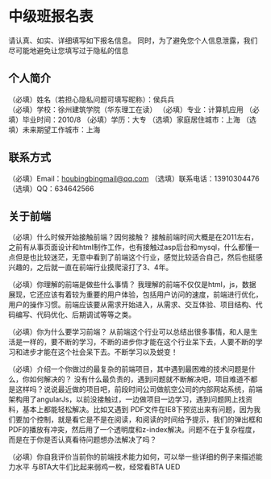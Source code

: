 # 中级班报名表

请认真、如实、详细填写如下报名信息。
同时，为了避免您个人信息泄露，我们尽可能地避免让您填写过于隐私的信息

## 个人简介
 
（必填）姓名（若担心隐私问题可填写昵称）：侯兵兵   
（必填）学校：徐州建筑学院（华东理工在读）
（必填）专业：计算机应用
（必填）毕业时间：2010/8
（必填）学历：大专
（选填）家庭居住城市：上海
（选填）未来期望工作城市：上海

## 联系方式

（必填）Email：houbingbingmail@qq.com
（选填）联系电话：13910304476
（选填）QQ：634642566

## 关于前端

（必填）什么时候开始接触前端？因何接触？
          接触前端时间大概是在2011左右，之前有从事页面设计和html制作工作，也有接触过asp后台和mysql，什么都懂一点但是也比较迷茫，无意中看到了前端这个行业，感觉比较适合自己，然后也挺感兴趣的，之后就一直在前端行业摸爬滚打了3、4年。

（必填）你理解的前端是做些什么事情？
        我理解的前端不仅仅是html，js，数据展现，它还应该有着较为重要的用户体验，包括用户访问的速度，前端进行优化，用户的操作习惯。前端应该要从需求开始进入，从需求、交互体验、项目结构、代码编写、代码优化、后期调试等等之类。

（必填）你为什么要学习前端？
        从前端这个行业可以总结出很多事情，和人是生活是一样的，要不断的学习，不断的进步你才能在这个行业呆下去，人要不断的学习和进步才能在这个社会呆下去。不断学习以及蜕变！

（必填）介绍一个你做过的最复杂的前端项目，其中遇到最困难的技术问题是什么，你如何解决的？
        没有什么最负责的，遇到问题就不断解决吧，项目难道不都是这样吗？说说最近做的项目吧，前段时间公司做航空公司的内部网站系统，前端架构用了angularJs，以前没接触过，一边做项目一边学习，遇到问题网上找资料，基本上都能轻松解决。比如又遇到 PDF文件在IE8下预览出来有问题，因为我们要加个控制，就是看它是不是在阅读，和阅读的时间给予提示，我们的弹出框和PDF的播放有冲突，然后用了一个透明度和z-index解决。问题不在于复杂程度，而是在于你是否认真看待问题想办法解决了吗？

（必填）你自我评价当前你的前端技术能力如何，可以举一些详细的例子来描述能力水平
        与BTA大牛们比起来弱鸡一枚，经常看BTA UED

